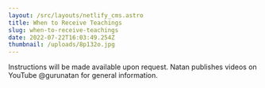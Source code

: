 ```yaml
---
layout: /src/layouts/netlify_cms.astro
title: When to Receive Teachings
slug: when-to-receive-teachings
date: 2022-07-22T16:03:49.254Z
thumbnail: /uploads/8p132o.jpg
---
```

Instructions will be made available upon request. Natan publishes videos on YouTube @gurunatan for general information.